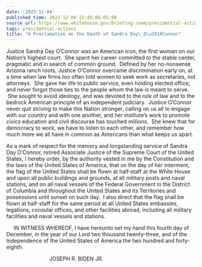 ```yaml
---
date: '2023-12-04'
published_time: 2023-12-04 15:45:06-05:00
source_url: https://www.whitehouse.gov/briefing-room/presidential-actions/2023/12/04/a-proclamation-on-the-death-of-sandra-day-oconnor/
tags: presidential-actions
title: "A Proclamation on the Death of Sandra Day\_O\u2019Connor"
---
```

 
Justice Sandra Day O’Connor was an American icon, the first woman on our
Nation’s highest court.  She spent her career committed to the stable
center, pragmatic and in search of common ground.  Defined by her
no-nonsense Arizona ranch roots, Justice O’Connor overcame
discrimination early on, at a time when law firms too often told women
to seek work as secretaries, not attorneys.  She gave her life to public
service, even holding elected office, and never forgot those ties to the
people whom the law is meant to serve.  She sought to avoid ideology,
and was devoted to the rule of law and to the bedrock American principle
of an independent judiciary.  Justice O’Connor never quit striving to
make this Nation stronger, calling on us all to engage with our country
and with one another, and her institute’s work to promote civics
education and civil discourse has touched millions.  She knew that for
democracy to work, we have to listen to each other, and remember how
much more we all have in common as Americans than what keeps us apart.

As a mark of respect for the memory and longstanding service of Sandra
Day O’Connor, retired Associate Justice of the Supreme Court of the
United States, I hereby order, by the authority vested in me by the
Constitution and the laws of the United States of America, that on the
day of her interment, the flag of the United States shall be flown at
half‑staff at the White House and upon all public buildings and grounds,
at all military posts and naval stations, and on all naval vessels
of the Federal Government in the District of Columbia and throughout the
United States and its Territories and possessions until sunset on such
day.  I also direct that the flag shall be flown at half-staff for the
same period at all United States embassies, legations, consular offices,
and other facilities abroad, including all military facilities and naval
vessels and stations.

     IN WITNESS WHEREOF, I have hereunto set my hand this fourth day of
December, in the year of our Lord two thousand twenty-three, and of the
Independence of the United States of America the two hundred and
forty-eighth.

                             JOSEPH R. BIDEN JR.
